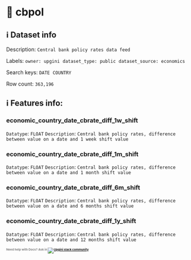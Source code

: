 # 📖 cbpol 
## ℹ️ Dataset info 
Description: `Central bank policy rates data feed` 

Labels: ` owner: upgini ` &nbsp;` dataset_type: public ` &nbsp;` dataset_source: economics ` &nbsp;

Search keys: 
` DATE ` &nbsp;` COUNTRY ` &nbsp;

Row count: `363,196` 

## ℹ️ Features info:

### economic_country_date_cbrate_diff_1w_shift
`Datatype`: `FLOAT`
`Description`: `Central bank policy rates, difference between value on a date and 1 week shift value`

### economic_country_date_cbrate_diff_1m_shift
`Datatype`: `FLOAT`
`Description`: `Central bank policy rates, difference between value on a date and 1 month shift value`

### economic_country_date_cbrate_diff_6m_shift
`Datatype`: `FLOAT`
`Description`: `Central bank policy rates, difference between value on a date and 6 months shift value`

### economic_country_date_cbrate_diff_1y_shift
`Datatype`: `FLOAT`
`Description`: `Central bank policy rates, difference between value on a date and 12 months shift value`



<span style="color:grey;font-weight:700;font-size:8px">
    Need help with Docs? Ask in
    <a href="https://4mlg.short.gy/join-upgini-community">
        <img alt="Upgini slack community" src="https://img.shields.io/badge/slack-@upgini-orange.svg?logo=slack">
    </a>
</span>